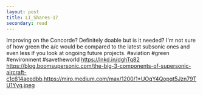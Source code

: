 ```yaml
---
layout: post
title: LI_Shares-17
secondary: read
---
```


Improving on the Concorde? Definitely doable but is it needed? I'm not sure of how green the a/c would be compared to the latest subsonic ones and even less if you look at ongoing future projects.
#aviation #green #environment #savetheworld https://lnkd.in/dghTq82
https://blog.boomsupersonic.com/the-big-3-components-of-supersonic-aircraft-c1c614aeedbb,https://miro.medium.com/max/1200/1*UOqY4Qopqt5Jzn79TU1Yyg.jpeg
